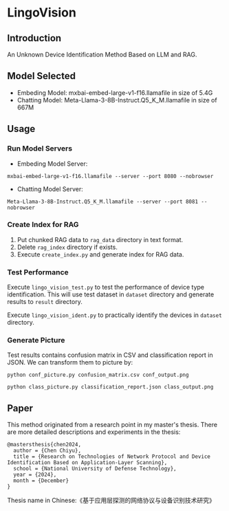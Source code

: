 # LingoVision

## Introduction

An Unknown Device Identification Method Based on LLM and RAG.

## Model Selected

* Embeding Model: mxbai-embed-large-v1-f16.llamafile in size of 5.4G
* Chatting Model: Meta-Llama-3-8B-Instruct.Q5_K_M.llamafile in size of 667M

## Usage

### Run Model Servers

* Embeding Model Server:

```
mxbai-embed-large-v1-f16.llamafile --server --port 8080 --nobrowser
```

* Chatting Model Server:

```
Meta-Llama-3-8B-Instruct.Q5_K_M.llamafile --server --port 8081 --nobrowser
```

### Create Index for RAG

1. Put chunked RAG data to `rag_data` directory in text format.
2. Delete `rag_index` directory if exists.
3. Execute `create_index.py` and generate index for RAG data.

### Test Performance

Execute `lingo_vision_test.py` to test the performance of device type identification. This will use test dataset in `dataset` directory and generate results to `result` directory.

Execute `lingo_vision_ident.py` to practically identify the devices in `dataset` directory.

### Generate Picture

Test results contains confusion matrix in CSV and classification report in JSON. We can transform them to picture by:

```
python conf_picture.py confusion_matrix.csv conf_output.png
```

```
python class_picture.py classification_report.json class_output.png
```

## Paper

This method originated from a research point in my master's thesis. There are more detailed descriptions and experiments in the thesis:

```
@mastersthesis{chen2024,
  author = {Chen Chiyu},
  title = {Research on Technologies of Network Protocol and Device Identification Based on Application-Layer Scanning},
  school = {National University of Defense Technology},
  year = {2024},
  month = {December}
}
```

Thesis name in Chinese:《基于应用层探测的网络协议与设备识别技术研究》
